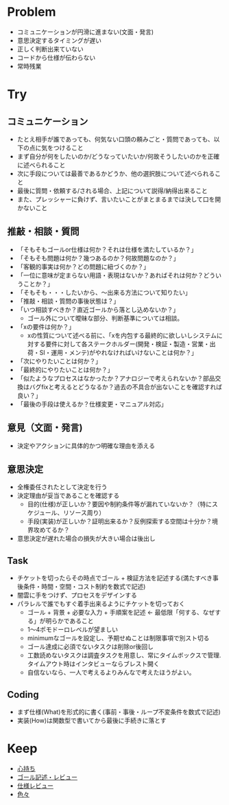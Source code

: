 Problem
===========

* コミュニケーションが円滑に進まない(文面・発言)
* 意思決定するタイミングが遅い
* 正しく判断出来ていない
* コードから仕様が伝わらない
* 常時残業



Try
===================



コミュニケーション
-----------------

* たとえ相手が誰であっても、何気ない口頭の頼みごと・質問であっても、以下の点に気をつけること
* まず自分が何をしたいのか/どうなっていたいか/何故そうしたいのかを正確に述べられること
* 次に手段については最善であるかどうか、他の選択肢について述べられること
* 最後に質問・依頼する/される場合、上記について説得/納得出来ること
* また、プレッシャーに負けず、言いたいことがまとまるまでは決して口を開かないこと



推敲・相談・質問
-----------------

* 「そもそもゴールor仕様は何か？それは仕様を満たしているか？」
* 「そもそも問題は何か？幾つあるのか？何故問題なのか？」
* 「客観的事実は何か？どの問題に紐づくのか？」
* 「一位に意味が定まらない用語・表現はないか？あればそれは何か？どういうことか？」
* 「そもそも・・・したいから、〜出来る方法について知りたい」
* 「推敲・相談・質問の事後状態は？」
* 「いつ相談すべきか？直近ゴールから落とし込めないか？」
    * ゴール外について曖昧な部分、判断基準については相談。
* 「xの要件は何か？」
    * xの性質について述べる前に、「xを内包する最終的に欲しいしシステムに対する要件に対して各ステークホルダー(開発・検証・製造・営業・出荷・SI・運用・メンテ)がやれなければいけないことは何か？」
* 「次にやりたいことは何か？」
* 「最終的にやりたいことは何か？」
* 「似たようなプロセスはなかったか？アナロジーで考えられないか？部品交換はバグfixと考えるとどうなるか？過去の不具合が出ないことを確認すれば良い？」
* 「最後の手段は使えるか？仕様変更・マニュアル対応」

意見（文面・発言)
-------------------
* 決定やアクションに具体的かつ明確な理由を添える

意思決定
------------

* 全権委任されたとして決定を行う
* 決定理由が妥当であることを確認する
    * 目的(仕様)が正しいか？要因や制約条件等が漏れていないか？（特にスケジュール、リソース周り）
    * 手段(実装)が正しいか？証明出来るか？反例探索する空間は十分か？境界攻めてるか？
* 意思決定が遅れた場合の損失が大きい場合は後出し


Task
------

* チケットを切ったらその時点でゴール + 検証方法を記述する(満たすべき事後条件・時間・空間・コスト制約を数式で記述)
* 闇雲に手をつけず、プロセスをデザインする
* パラレルで誰でもすぐ着手出来るようにチケットを切っておく
    * ゴール + 背景 + 必要な入力 + 手順案を記述 <- 最低限「何する、なぜする」が明らかであること
    * 1〜4ポモドーロレベルが望ましい
    * minimumなゴールを設定し、予期せぬことは制限事項で別スト切る
    * ゴール達成に必須でないタスクは削除or後回し
    * 工数読めないタスクは調査タスクを用意し、常にタイムボックスで管理.タイムアウト時はインタビューならブレスト開く
    * 自信ないなら、一人で考えるよりみんなで考えたほうがよい。


Coding
---------
* まず仕様(What)を形式的に書く(事前・事後・ループ不変条件を数式で記述)
* 実装(How)は関数型で書いてから最後に手続きに落とす


Keep
===================

* [心持ち](config/always.md)
* [ゴール記述・レビュー](config/goal.md)
* [仕様レビュー](config/spec.md)
* [色々](config/etc.md)



